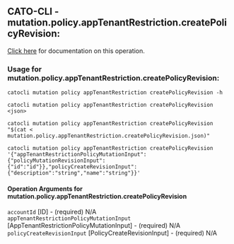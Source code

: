 
## CATO-CLI - mutation.policy.appTenantRestriction.createPolicyRevision:
[Click here](https://api.catonetworks.com/documentation/#mutation-mutation.policy.appTenantRestriction.createPolicyRevision) for documentation on this operation.

### Usage for mutation.policy.appTenantRestriction.createPolicyRevision:

`catocli mutation policy appTenantRestriction createPolicyRevision -h`

`catocli mutation policy appTenantRestriction createPolicyRevision <json>`

`catocli mutation policy appTenantRestriction createPolicyRevision "$(cat < mutation.policy.appTenantRestriction.createPolicyRevision.json)"`

`catocli mutation policy appTenantRestriction createPolicyRevision '{"appTenantRestrictionPolicyMutationInput":{"policyMutationRevisionInput":{"id":"id"}},"policyCreateRevisionInput":{"description":"string","name":"string"}}'`


#### Operation Arguments for mutation.policy.appTenantRestriction.createPolicyRevision ####

`accountId` [ID] - (required) N/A    
`appTenantRestrictionPolicyMutationInput` [AppTenantRestrictionPolicyMutationInput] - (required) N/A    
`policyCreateRevisionInput` [PolicyCreateRevisionInput] - (required) N/A    
